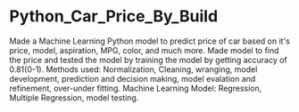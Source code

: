# Python_Car_Price_By_Build
Made a Machine Learning Python model to predict price of car based on it's price, model, aspiration, MPG, color, and much more. Made model to find the price and tested the model by training the model by getting accuracy of 0.81(0-1). 
Methods used: Normalization, Cleaning, wranging, model development, prediction and decision making, model evalation and refinement, over-under fitting.
Machine Learning Model: Regression, Multiple Regression, model testing.
